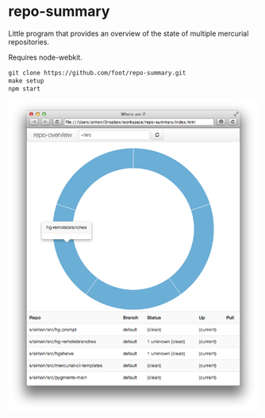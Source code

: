 repo-summary
============

Little program that provides an overview of the state of multiple mercurial repositories.

Requires node-webkit.

```shell
git clone https://github.com/foot/repo-summary.git
make setup
npm start
```

[![Basic demo](https://github.com/foot/repo-summary/raw/master/screenshots/basic.png)](#demo)

